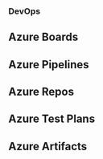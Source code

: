 ### DevOps

## Azure Boards

## Azure Pipelines

## Azure Repos

## Azure Test Plans

## Azure Artifacts

